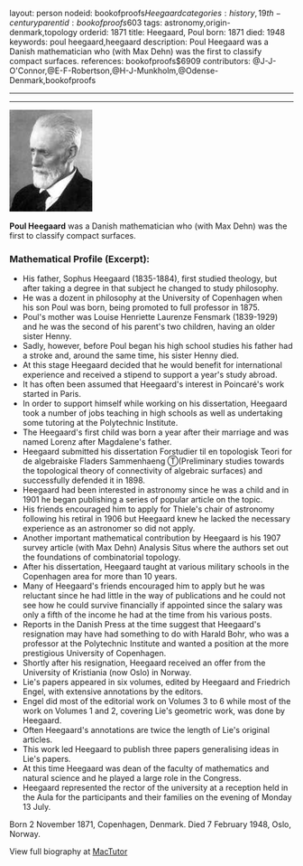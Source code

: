 layout: person
nodeid: bookofproofs$Heegaard
categories: history,19th-century
parentid: bookofproofs$603
tags: astronomy,origin-denmark,topology
orderid: 1871
title: Heegaard, Poul
born: 1871
died: 1948
keywords: poul heegaard,heegaard
description: Poul Heegaard was a Danish mathematician who (with Max Dehn) was the first to classify compact surfaces.
references: bookofproofs$6909
contributors: @J-J-O'Connor,@E-F-Robertson,@H-J-Munkholm,@Odense-Denmark,bookofproofs

---



---

![Heegaard.jpg](https://github.com/bookofproofs/bookofproofs.github.io/blob/main/_sources/_assets/images/portraits/Heegaard.jpg?raw=true)

**Poul Heegaard** was a Danish mathematician who (with Max Dehn) was the first to classify compact surfaces.

### Mathematical Profile (Excerpt):
* His father, Sophus Heegaard (1835-1884), first studied theology, but after taking a degree in that subject he changed to study philosophy.
* He was a dozent in philosophy at the University of Copenhagen when his son Poul was born, being promoted to full professor in 1875.
* Poul's mother was Louise Henriette Laurenze Fensmark (1839-1929) and he was the second of his parent's two children, having an older sister Henny.
* Sadly, however, before Poul began his high school studies his father had a stroke and, around the same time, his sister Henny died.
* At this stage Heegaard decided that he would benefit for international experience and received a stipend to support a year's study abroad.
* It has often been assumed that Heegaard's interest in Poincaré's work started in Paris.
* In order to support himself while working on his dissertation, Heegaard took a number of jobs teaching in high schools as well as undertaking some tutoring at the Polytechnic Institute.
* The Heegaard's first child was born a year after their marriage and was named Lorenz after Magdalene's father.
* Heegaard submitted his dissertation Forstudier til en topologisk Teori for de algebraiske Fladers Sammenhaeng  Ⓣ(Preliminary studies towards the topological theory of connectivity of algebraic surfaces) and successfully defended it in 1898.
* Heegaard had been interested in astronomy since he was a child and in 1901 he began publishing a series of popular article on the topic.
* His friends encouraged him to apply for Thiele's chair of astronomy following his retiral in 1906 but Heegaard knew he lacked the necessary experience as an astronomer so did not apply.
* Another important mathematical contribution by Heegaard is his 1907 survey article (with Max Dehn) Analysis Situs where the authors set out the foundations of combinatorial topology.
* After his dissertation, Heegaard taught at various military schools in the Copenhagen area for more than 10 years.
* Many of Heegaard's friends encouraged him to apply but he was reluctant since he had little in the way of publications and he could not see how he could survive financially if appointed since the salary was only a fifth of the income he had at the time from his various posts.
* Reports in the Danish Press at the time suggest that Heegaard's resignation may have had something to do with Harald Bohr, who was a professor at the Polytechnic Institute and wanted a position at the more prestigious University of Copenhagen.
* Shortly after his resignation, Heegaard received an offer from the University of Kristiania (now Oslo) in Norway.
* Lie's papers appeared in six volumes, edited by Heegaard and Friedrich Engel, with extensive annotations by the editors.
* Engel did most of the editorial work on Volumes 3 to 6 while most of the work on Volumes 1 and 2, covering Lie's geometric work, was done by Heegaard.
* Often Heegaard's annotations are twice the length of Lie's original articles.
* This work led Heegaard to publish three papers generalising ideas in Lie's papers.
* At this time Heegaard was dean of the faculty of mathematics and natural science and he played a large role in the Congress.
* Heegaard represented the rector of the university at a reception held in the Aula for the participants and their families on the evening of Monday 13 July.

Born 2 November 1871, Copenhagen, Denmark. Died 7 February 1948, Oslo, Norway.

View full biography at [MacTutor](https://mathshistory.st-andrews.ac.uk/Biographies/Heegaard/)
